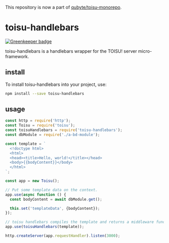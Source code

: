 This repository is now a part of [qubyte/toisu-monorepo](https://github.com/qubyte/toisu-monorepo).

# toisu-handlebars

[![Greenkeeper badge](https://badges.greenkeeper.io/qubyte/toisu-handlebars.svg)](https://greenkeeper.io/)

toisu-handlebars is a handlebars wrapper for the TOISU! server micro-framework.

## install

To install toisu-handlebars into your project, use:

```bash
npm install --save toisu-handlebars
```

## usage

```javascript
const http = require('http');
const Toisu = require('toisu');
const toisuHandlebars = require('toisu-handlebars');
const dbModule = require('./a-bd-module');

const template = `
  <!doctype html>
  <html>
  <head><title>Hello, world!</title></head>
  <body>{{bodyContent}}</body>
  </html>
`;

const app = new Toisu();

// Put some template data on the context.
app.use(async function () {
  const bodyContent = await dbModule.get();

  this.set('templateData', {bodyContent});
});

// toisu handlebars compiles the template and returns a middleware function.
app.use(toisuHandlebars(template));

http.createServer(app.requestHandler).listen(3000);
```
